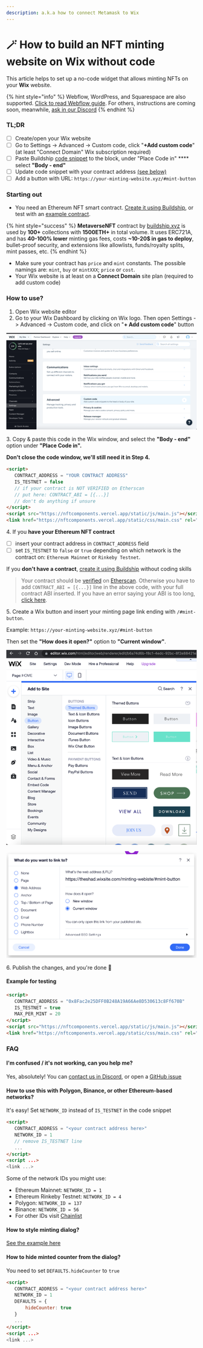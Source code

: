 ```yaml
---
description: a.k.a how to connect Metamask to Wix
---
```


# 🪄 How to build an NFT minting website on Wix without code

This article helps to set up a no-code widget that allows minting NFTs on your **Wix** website.&#x20;

{% hint style="info" %}
Webflow, WordPress, and Squarespace are also supported. [Click to read Webflow guide](using-webflow-widget.md). For others, instructions are coming soon, meanwhile, [ask in our Discord](https://discord.com/invite/dRg2tGqfhE)
{% endhint %}

### TL;DR

* [ ] Create/open your Wix website
* [ ] Go to Settings -> Advanced -> Custom code, click "**+Add custom code**" (at least "Connect Domain" Wix subscription required)
* [ ] Paste Buildship [code snippet](wix-nft-minting-website.md#how-to-use) to the block, under "Place Code in" **** select **"Body - end"**&#x20;
* [ ] Update code snippet with your contract address [(see below)](wix-nft-minting-website.md#how-to-use)
* [ ] Add a button with URL: `https://your-minting-website.xyz/#mint-button`

### Starting out

* You need an Ethereum NFT smart contract. [Create it using Buildship](https://app.buildship.xyz), or test with an [example contract](https://github.com/buildship-dev/webflow-nft-components#example-for-testing).

{% hint style="success" %}
**MetaverseNFT** contract by [buildship.xyz](https://buildship.xyz) is used by **100+** collections with **1500ETH+** in total volume. It uses ERC721A, and has **40-100% lower** minting gas fees, costs **\~10-20$ in gas to deploy**, bullet-proof security, and extensions like allowlists, funds/royalty splits, mint passes, etc.
{% endhint %}

* Make sure your contract has `price` and `mint` constants. The possible namings are: `mint`, `buy` or `mintXXX`; `price` or `cost`.
* Your Wix website is at least on a **Connect Domain** site plan (required to add custom code)

### How to use?

1. Open Wix website editor
2. Go to your Wix Dashboard by clicking on Wix logo. Then open Settings -> Advanced -> Custom code, and click on "**+ Add custom code**" button

![Dashboard Settings -> Advanced -> Custom code](<../.gitbook/assets/image (2).png>)

&#x20; 3\. Copy & paste this code in the Wix window, and select the **"Body - end"** option under **"Place Code in".**

**Don't close the code window, we'll still need it in Step 4.**

```html
<script>
   CONTRACT_ADDRESS = "YOUR CONTRACT ADDRESS"
   IS_TESTNET = false
   // if your contract is NOT VERIFIED on Etherscan
   // put here: CONTRACT_ABI = [{...}]
   // don't do anything if unsure
</script>
<script src="https://nftcomponents.vercel.app/static/js/main.js"></script>
<link href="https://nftcomponents.vercel.app/static/css/main.css" rel="stylesheet">
```

&#x20; 4\. If you **have your Ethereum NFT contract**

* [ ] insert your contract address in `CONTRACT_ADDRESS` field
* [ ] set `IS_TESTNET` to `false` or `true` depending on which network is the contract on: `Ethereum Mainnet` or `Rinkeby Testnet`.

If you **don't have a contract**, [create it using Buildship](https://app.buildship.xyz) without coding skills

> Your contract should be [verified](https://etherscan.io/verifyContract) on [Etherscan](https://etherscan.io). Otherwise you have to add `CONTRACT_ABI = [{...}]` line in the above code, with your full contract ABI inserted. If you have an error saying your ABI is too long, [click here](https://github.com/buildship-dev/webflow-nft-components/issues/22#issuecomment-1042708174).

&#x20; 5\. Create a Wix button and insert your minting page link ending with `/#mint-button`.&#x20;

Example: `https://your-minting-website.xyz/#mint-button`

Then set the **"How does it open?"** option to **"Current window"**.

![Creating a button in Wix editor](<../.gitbook/assets/image (3).png>)

![My minting page URL is https://theshad.wixsite.com/minting-website, so look](<../.gitbook/assets/image (4).png>)

&#x20; 6\. Publish the changes, and you're done 🎉

#### Example for testing

```html
<script>
   CONTRACT_ADDRESS = "0x8Fac2e25DFF0B248A19A66Ae8D530613c8Ff670B"
   IS_TESTNET = true
   MAX_PER_MINT = 20
</script>
<script src="https://nftcomponents.vercel.app/static/js/main.js"></script>
<link href="https://nftcomponents.vercel.app/static/css/main.css" rel="stylesheet">
```

### FAQ

#### I'm confused / it's not working, can you help me?

Yes, absolutely! You can [contact us in Discord](http://buildship.xyz), or open a [GitHub issue](https://github.com/buildship-dev/webflow-nft-components/issues/new)

#### How to use this with Polygon, Binance, or other Ethereum-based networks?

It's easy! Set `NETWORK_ID` instead of `IS_TESTNET` in the code snippet

```html
<script>
   CONTRACT_ADDRESS = "<your contract address here>"
   NETWORK_ID = 1
   // remove IS_TESTNET line
   ...
</script>
<script ...>
<link ...>
```

Some of the network IDs you might use:

* Ethereum Mainnet: `NETWORK_ID = 1`
* Ethereum Rinkeby Testnet: `NETWORK_ID = 4`
* Polygon: `NETWORK_ID = 137`
* Binance: `NETWORK_ID = 56`
* For other IDs visit [Chainlist](https://chainlist.org)

#### How to style minting dialog?

[See the example here](https://github.com/buildship-dev/webflow-nft-components/wiki/Mint-button-widget#how-to-style-minting-dialog)

#### How to hide minted counter from the dialog?

You need to set `DEFAULTS.hideCounter` to `true`

```html
<script>
   CONTRACT_ADDRESS = "<your contract address here>"
   NETWORK_ID = 1
   DEFAULTS = {
       hideCounter: true
   }
   ...
</script>
<script ...>
<link ...>
```

